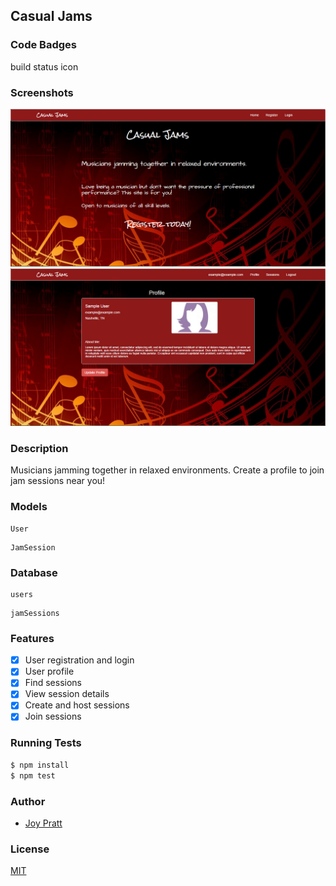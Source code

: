 ## Casual Jams
### Code Badges
build status icon

### Screenshots
![Image1](https://raw.githubusercontent.com/JoyP/casual-jams/master/docs/screenshots/one.png)
![Image2](https://raw.githubusercontent.com/JoyP/casual-jams/master/docs/screenshots/two.png)

### Description
Musicians jamming together in relaxed environments. Create a profile to join jam sessions near you!

### Models
```
User
```

```
JamSession
```

### Database
```
users
```

```
jamSessions
```

### Features
- [x] User registration and login
- [x] User profile
- [x] Find sessions
- [x] View session details
- [x] Create and host sessions
- [x] Join sessions

### Running Tests
```bash
$ npm install
$ npm test
```

### Author
- [Joy Pratt](https://github.com/JoyP)

### License
[MIT](LICENSE)

